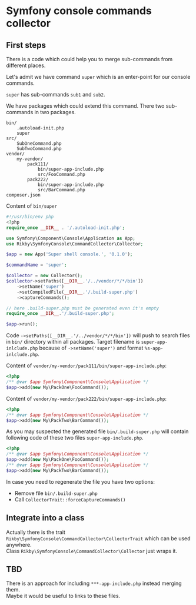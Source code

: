 # Symfony console commands collector

## First steps

There is a code which could help you to merge sub-commands from different places.

Let's admit we have command `super` which is an enter-point for our console commands.

`super` has sub-commands `sub1` and `sub2`.

We have packages which could extend this command. There two sub-commands in two packages.

```
bin/
    .autoload-init.php
    super
src/
    SubOneCommand.php
    SubTwoCommand.php
vendor/
    my-vendor/
        pack111/
            bin/super-app-include.php
            src/FooCommand.php
        pack222/
            bin/super-app-include.php
            src/BarCommand.php
composer.json
```

Content of `bin/super`
```php
#!/usr/bin/env php
<?php
require_once __DIR__ . '/.autoload-init.php';

use Symfony\Component\Console\Application as App;
use Rikby\SymfonyConsole\CommandCollector\Collector;

$app = new App('Super shell console.', '0.1.0');

$commandName = 'super';

$collector = new Collector();
$collector->setPaths([__DIR__.'/../vendor/*/*/bin'])
    ->setName('super')
    ->setCompiledFile(__DIR__.'/.build-super.php')
    ->captureCommands();

// here .build-super.php must be generated even it's empty
require_once __DIR__.'/.build-super.php';

$app->run();
```

Code `->setPaths([__DIR__.'/../vendor/*/*/bin'])` will push to search files in `bin/` directory within all packages.
Target filename is `super-app-inlclude.php` because of `->setName('super')` and format `%s-app-inlclude.php`.

Content of `vendor/my-vendor/pack111/bin/super-app-include.php`:
```php
<?php
/** @var $app Symfony\Component\Console\Application */
$app->add(new My\PackOne\FooCommand());
```

Content of `vendor/my-vendor/pack222/bin/super-app-include.php`:
```php
<?php
/** @var $app Symfony\Component\Console\Application */
$app->add(new My\PackTwo\BarCommand());
```

As you may suspected the generated file `bin/.build-super.php` will contain following code of these two files `super-app-include.php`.
```php
<?php
/** @var $app Symfony\Component\Console\Application */
$app->add(new My\PackOne\FooCommand());
/** @var $app Symfony\Component\Console\Application */
$app->add(new My\PackTwo\BarCommand());
```

In case you need to regenerate the file you have two options:
- Remove file `bin/.build-super.php`
- Call `CollectorTrait::forceCaptureCommands()`

## Integrate into a class
Actually there is the trait `Rikby\SymfonyConsole\CommandCollector\CollectorTrait` which can be used anywhere.<br>
Class `Rikby\SymfonyConsole\CommandCollector\Collector` just wraps it.

## TBD
There is an approach for including `***-app-include.php` instead merging them.<br>
Maybe it would be useful to links to these files.
